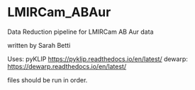 # LMIRCam_ABAur
Data Reduction pipeline for LMIRCam AB Aur data

written by Sarah Betti

Uses:
pyKLIP https://pyklip.readthedocs.io/en/latest/
dewarp: https://dewarp.readthedocs.io/en/latest/

files should be run in order.

